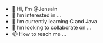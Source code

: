 - 👋 Hi, I’m @Jensain
- 👀 I’m interested in ...
- 🌱 I’m currently learning C and Java 
- 💞️ I’m looking to collaborate on ...
- 📫 How to reach me ...

<!---
Jensain/Jensain is a ✨ special ✨ repository because its `README.md` (this file) appears on your GitHub profile.
You can click the Preview link to take a look at your changes.
--->
